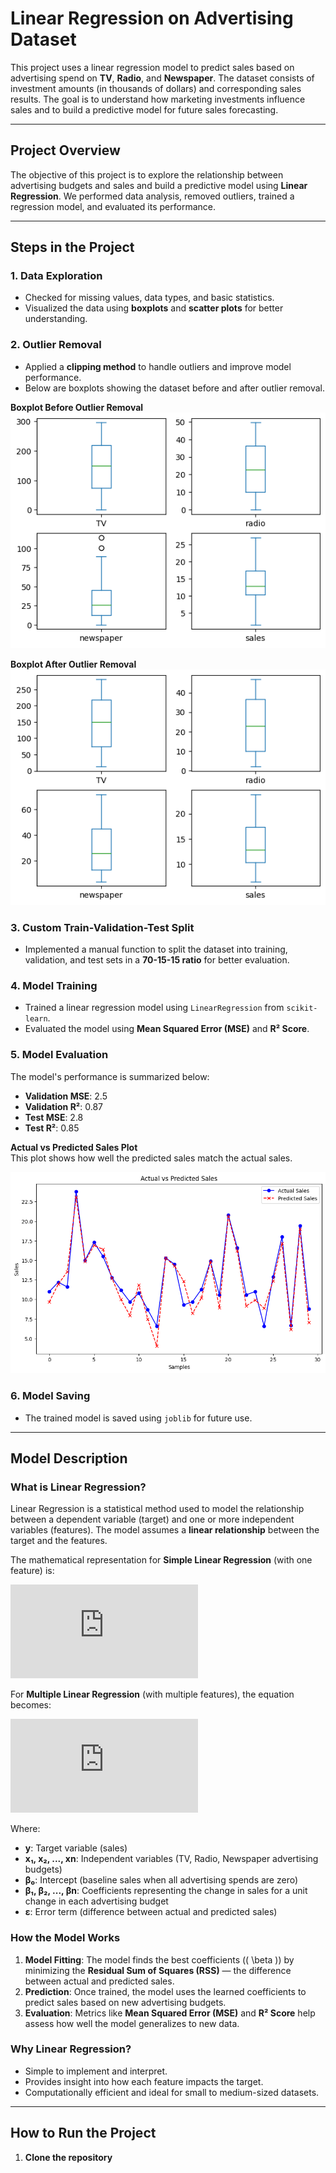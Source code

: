 # Linear Regression on Advertising Dataset

This project uses a linear regression model to predict sales based on advertising spend on **TV**, **Radio**, and **Newspaper**. The dataset consists of investment amounts (in thousands of dollars) and corresponding sales results. The goal is to understand how marketing investments influence sales and to build a predictive model for future sales forecasting.

---

## Project Overview

The objective of this project is to explore the relationship between advertising budgets and sales and build a predictive model using **Linear Regression**. We performed data analysis, removed outliers, trained a regression model, and evaluated its performance.

---

## Steps in the Project

### 1. **Data Exploration**
- Checked for missing values, data types, and basic statistics.
- Visualized the data using **boxplots** and **scatter plots** for better understanding.

### 2. **Outlier Removal**
- Applied a **clipping method** to handle outliers and improve model performance.
- Below are boxplots showing the dataset before and after outlier removal.

**Boxplot Before Outlier Removal**  
![Boxplot Before](./assets/output.png)

**Boxplot After Outlier Removal**  
![Boxplot After](./assets/output2.png)

### 3. **Custom Train-Validation-Test Split**
- Implemented a manual function to split the dataset into training, validation, and test sets in a **70-15-15 ratio** for better evaluation.

### 4. **Model Training**
- Trained a linear regression model using `LinearRegression` from `scikit-learn`.
- Evaluated the model using **Mean Squared Error (MSE)** and **R² Score**.

### 5. **Model Evaluation**
The model's performance is summarized below:
- **Validation MSE**: 2.5  
- **Validation R²**: 0.87  
- **Test MSE**: 2.8  
- **Test R²**: 0.85  

**Actual vs Predicted Sales Plot**  
This plot shows how well the predicted sales match the actual sales.

![Actual vs Predicted](./assets/actualvspredicted.png)

### 6. **Model Saving**
- The trained model is saved using `joblib` for future use.

---

## Model Description

### What is Linear Regression?

Linear Regression is a statistical method used to model the relationship between a dependent variable (target) and one or more independent variables (features). The model assumes a **linear relationship** between the target and the features.

The mathematical representation for **Simple Linear Regression** (with one feature) is:

![Simple Linear Regression](https://latex.codecogs.com/png.latex?y%20%3D%20%5Cbeta_0%20%2B%20%5Cbeta_1x%20%2B%20%5Cepsilon)

For **Multiple Linear Regression** (with multiple features), the equation becomes:

![Multiple Linear Regression](https://latex.codecogs.com/png.latex?y%20%3D%20%5Cbeta_0%20%2B%20%5Cbeta_1x_1%20%2B%20%5Cbeta_2x_2%20%2B%20%5Cdots%20%2B%20%5Cbeta_nx_n%20%2B%20%5Cepsilon)

Where:
- **y**: Target variable (sales)
- **x₁, x₂, ..., xn**: Independent variables (TV, Radio, Newspaper advertising budgets)
- **β₀**: Intercept (baseline sales when all advertising spends are zero)
- **β₁, β₂, ..., βn**: Coefficients representing the change in sales for a unit change in each advertising budget
- **ε**: Error term (difference between actual and predicted sales)

### How the Model Works
1. **Model Fitting**: The model finds the best coefficients (\( \beta \)) by minimizing the **Residual Sum of Squares (RSS)** — the difference between actual and predicted sales.  
2. **Prediction**: Once trained, the model uses the learned coefficients to predict sales based on new advertising budgets.  
3. **Evaluation**: Metrics like **Mean Squared Error (MSE)** and **R² Score** help assess how well the model generalizes to new data.

### Why Linear Regression?
- Simple to implement and interpret.  
- Provides insight into how each feature impacts the target.  
- Computationally efficient and ideal for small to medium-sized datasets.

---

## How to Run the Project

1. **Clone the repository**  
